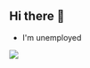 ## Hi there 👋

- I'm unemployed

![](https://64.media.tumblr.com/d4612fd47c97454cfec2d987ba277d1b/141149c5126df457-d9/s2048x3072_c0,19643,100000,80060/2c816fe1d391a005b1a6cacd355f06a98ec04db6.gif)

<!--
**timmasso/timmasso** is a ✨ _special_ ✨ repository because its `README.md` (this file) appears on your GitHub profile.

Here are some ideas to get you started:

- 🔭 I’m currently working on ...
- 🌱 I’m currently learning ...
- 👯 I’m looking to collaborate on ...
- 🤔 I’m looking for help with ...
- 💬 Ask me about ...
- 📫 How to reach me: ...
- 😄 Pronouns: ...
- ⚡ Fun fact: ...
-->

